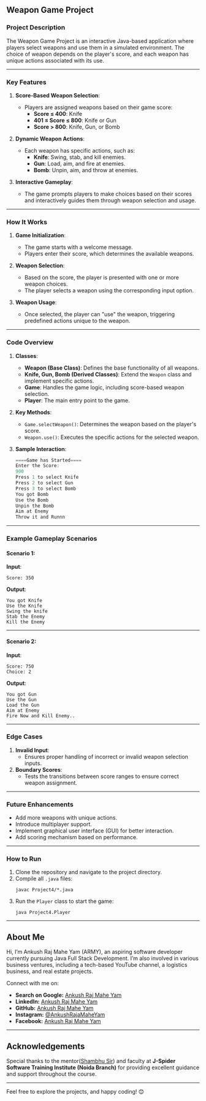 ## **Weapon Game Project**

### **Project Description**

The Weapon Game Project is an interactive Java-based application where players select weapons and use them in a simulated environment. The choice of weapon depends on the player's score, and each weapon has unique actions associated with its use.

---

### **Key Features**

1. **Score-Based Weapon Selection**:
   - Players are assigned weapons based on their game score:
     - **Score ≤ 400**: Knife
     - **401 ≤ Score ≤ 800**: Knife or Gun
     - **Score > 800**: Knife, Gun, or Bomb

2. **Dynamic Weapon Actions**:
   - Each weapon has specific actions, such as:
     - **Knife**: Swing, stab, and kill enemies.
     - **Gun**: Load, aim, and fire at enemies.
     - **Bomb**: Unpin, aim, and throw at enemies.

3. **Interactive Gameplay**:
   - The game prompts players to make choices based on their scores and interactively guides them through weapon selection and usage.

---

### **How It Works**

1. **Game Initialization**:
   - The game starts with a welcome message.
   - Players enter their score, which determines the available weapons.

2. **Weapon Selection**:
   - Based on the score, the player is presented with one or more weapon choices.
   - The player selects a weapon using the corresponding input option.

3. **Weapon Usage**:
   - Once selected, the player can "use" the weapon, triggering predefined actions unique to the weapon.

---

### **Code Overview**

1. **Classes**:
   - **Weapon (Base Class)**: Defines the base functionality of all weapons.
   - **Knife, Gun, Bomb (Derived Classes)**: Extend the `Weapon` class and implement specific actions.
   - **Game**: Handles the game logic, including score-based weapon selection.
   - **Player**: The main entry point to the game.

2. **Key Methods**:
   - `Game.selectWeapon()`: Determines the weapon based on the player's score.
   - `Weapon.use()`: Executes the specific actions for the selected weapon.

3. **Sample Interaction**:
   ```java
   ====Game has Started====
   Enter the Score: 
   900
   Press 1 to select Knife
   Press 2 to select Gun
   Press 3 to select Bomb
   You got Bomb
   Use the Bomb
   Unpin the Bomb
   Aim at Enemy
   Throw it and Runnn
   ```

---

### **Example Gameplay Scenarios**

#### **Scenario 1**:
**Input**:
```
Score: 350
```

**Output**:
```
You got Knife
Use the Knife
Swing the knife
Stab the Enemy
Kill the Enemy
```

---

#### **Scenario 2**:
**Input**:
```
Score: 750
Choice: 2
```

**Output**:
```
You got Gun
Use the Gun
Load the Gun
Aim at Enemy
Fire Now and Kill Enemy..
```

---

### **Edge Cases**
1. **Invalid Input**:
   - Ensures proper handling of incorrect or invalid weapon selection inputs.
2. **Boundary Scores**:
   - Tests the transitions between score ranges to ensure correct weapon assignment.

---

### **Future Enhancements**
- Add more weapons with unique actions.
- Introduce multiplayer support.
- Implement graphical user interface (GUI) for better interaction.
- Add scoring mechanism based on performance.

---

### **How to Run**
1. Clone the repository and navigate to the project directory.
2. Compile all `.java` files:
   ```
   javac Project4/*.java
   ```
3. Run the `Player` class to start the game:
   ```
   java Project4.Player
   ```

---


## About Me

Hi, I’m Ankush Raj Mahe Yam (ARMY), an aspiring software developer currently pursuing Java Full Stack Development. I’m also involved in various business ventures, including a tech-based YouTube channel, a logistics business, and real estate projects.

Connect with me on:
- **Search on Google:** [Ankush Raj Mahe Yam](https://www.google.com/search?q=ankush+raj+mahe+yam)
- **LinkedIn:** [Ankush Raj Mahe Yam](https://linkedin.com/in/AnkushRajMaheYam)
- **GitHub:** [Ankush Raj Mahe Yam](https://github.com/AnkushRajMaheYam)
- **Instagram:** [@AnkushRajaMaheYam](https://instagram.com/AnkushRajaMaheYam)
- **Facebook:** [Ankush Raj Mahe Yam](https://facebook.com/AnkushRajMaheYam)

---


## **Acknowledgements**
Special thanks to the mentor([Shambhu Sir](https://www.instagram.com/kumarsam07)) and faculty at **J-Spider Software Training Institute (Noida Branch)** for providing excellent guidance and support throughout the course.

---

Feel free to explore the projects, and happy coding! 😊